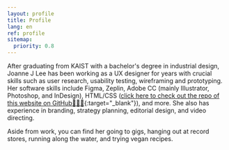 ```yaml
---
layout: profile
title: Profile
lang: en
ref: profile
sitemap:
  priority: 0.8
---
```


After graduating from KAIST with a bachelor's degree in industrial design, Joanne J Lee has been working as a UX designer for years with crucial skills such as user research, usability testing, wireframing and prototyping. Her software skills include Figma, Zeplin, Adobe CC (mainly Illustrator, Photoshop, and InDesign), HTML/CSS ([click here to check out the repo of this website on GitHub👩🏻‍💻](https://github.com/joannelee/joannelee.github.io){:target="_blank"}), and more. She also has experience in branding, strategy planning, editorial design, and video directing.

Aside from work, you can find her going to gigs, hanging out at record stores, running along the water, and trying vegan recipes.